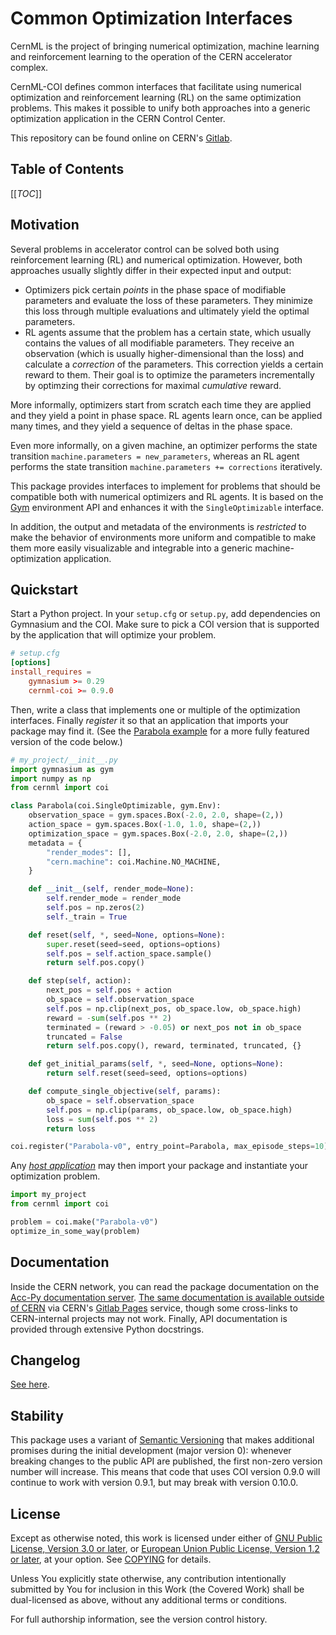 <!--
SPDX-FileCopyrightText: 2020 - 2025 CERN
SPDX-FileCopyrightText: 2023 - 2025 GSI Helmholtzzentrum für Schwerionenforschung
SPDX-FileNotice: All rights not expressly granted are reserved.

SPDX-License-Identifier: GPL-3.0-or-later OR EUPL-1.2+
-->

Common Optimization Interfaces
==============================

CernML is the project of bringing numerical optimization, machine learning and
reinforcement learning to the operation of the CERN accelerator complex.

CernML-COI defines common interfaces that facilitate using numerical
optimization and reinforcement learning (RL) on the same optimization problems.
This makes it possible to unify both approaches into a generic optimization
application in the CERN Control Center.

This repository can be found online on CERN's [Gitlab][].

[Gitlab]: https://gitlab.cern.ch/geoff/cernml-coi/

Table of Contents
-----------------

[[_TOC_]]

Motivation
----------

Several problems in accelerator control can be solved both using reinforcement
learning (RL) and numerical optimization. However, both approaches usually
slightly differ in their expected input and output:

- Optimizers pick certain *points* in the phase space of modifiable parameters
  and evaluate the loss of these parameters. They minimize this loss through
  multiple evaluations and ultimately yield the optimal parameters.
- RL agents assume that the problem has a certain state, which usually contains
  the values of all modifiable parameters. They receive an observation (which
  is usually higher-dimensional than the loss) and calculate a *correction* of
  the parameters. This correction yields a certain reward to them. Their goal
  is to optimize the parameters incrementally by optimzing their corrections
  for maximal *cumulative* reward.

More informally, optimizers start from scratch each time they are applied and
they yield a point in phase space. RL agents learn once, can be applied many
times, and they yield a sequence of deltas in the phase space.

Even more informally, on a given machine, an optimizer performs the state
transition `machine.parameters = new_parameters`, whereas an RL agent performs
the state transition `machine.parameters += corrections` iteratively.

This package provides interfaces to implement for problems that should be
compatible both with numerical optimizers and RL agents. It is based on the
[Gym][] environment API and enhances it with the `SingleOptimizable` interface.

In addition, the output and metadata of the environments is *restricted* to
make the behavior of environments more uniform and compatible to make them more
easily visualizable and integrable into a generic machine-optimization
application.

[Gym]: https://github.com/openai/gym/

Quickstart
----------

Start a Python project. In your `setup.cfg` or `setup.py`, add dependencies on
Gymnasium and the COI. Make sure to pick a COI version that is supported by the
application that will optimize your problem.

```conf
# setup.cfg
[options]
install_requires =
    gymnasium >= 0.29
    cernml-coi >= 0.9.0
```

Then, write a class that implements one or multiple of the optimization
interfaces. Finally *register* it so that an application that imports your
package may find it. (See the [Parabola example](/examples/parabola.py) for a
more fully featured version of the code below.)

```python
# my_project/__init__.py
import gymnasium as gym
import numpy as np
from cernml import coi

class Parabola(coi.SingleOptimizable, gym.Env):
    observation_space = gym.spaces.Box(-2.0, 2.0, shape=(2,))
    action_space = gym.spaces.Box(-1.0, 1.0, shape=(2,))
    optimization_space = gym.spaces.Box(-2.0, 2.0, shape=(2,))
    metadata = {
        "render_modes": [],
        "cern.machine": coi.Machine.NO_MACHINE,
    }

    def __init__(self, render_mode=None):
        self.render_mode = render_mode
        self.pos = np.zeros(2)
        self._train = True

    def reset(self, *, seed=None, options=None):
        super.reset(seed=seed, options=options)
        self.pos = self.action_space.sample()
        return self.pos.copy()

    def step(self, action):
        next_pos = self.pos + action
        ob_space = self.observation_space
        self.pos = np.clip(next_pos, ob_space.low, ob_space.high)
        reward = -sum(self.pos ** 2)
        terminated = (reward > -0.05) or next_pos not in ob_space
        truncated = False
        return self.pos.copy(), reward, terminated, truncated, {}

    def get_initial_params(self, *, seed=None, options=None):
        return self.reset(seed=seed, options=options)

    def compute_single_objective(self, params):
        ob_space = self.observation_space
        self.pos = np.clip(params, ob_space.low, ob_space.high)
        loss = sum(self.pos ** 2)
        return loss

coi.register("Parabola-v0", entry_point=Parabola, max_episode_steps=10)
```

Any [*host application*][GeOFF] may then import your package and instantiate
your optimization problem.

```python
import my_project
from cernml import coi

problem = coi.make("Parabola-v0")
optimize_in_some_way(problem)
```

[GeOFF]: https://gitlab.cern.ch/geoff/geoff-app

Documentation
-------------

Inside the CERN network, you can read the package documentation on the [Acc-Py
documentation server][acc-py-docs]. [The same documentation is available
outside of CERN][pages-docs] via CERN's [Gitlab Pages][pages-howto] service,
though some cross-links to CERN-internal projects may not work. Finally, API
documentation is provided through extensive Python docstrings.

[acc-py-docs]: https://acc-py.web.cern.ch/gitlab/geoff/cernml-coi/
[pages-docs]: https://cernml-coi.docs.cern.ch/
[pages-howto]: https://how-to.docs.cern.ch/

Changelog
---------

[See here](https://cernml-coi.docs.cern.ch/changelog.html).

Stability
---------

This package uses a variant of [Semantic Versioning](https://semver.org/) that
makes additional promises during the initial development (major version 0):
whenever breaking changes to the public API are published, the first non-zero
version number will increase. This means that code that uses COI version 0.9.0
will continue to work with version 0.9.1, but may break with version 0.10.0.

License
-------

Except as otherwise noted, this work is licensed under either of [GNU Public
License, Version 3.0 or later](LICENSES/GPL-3.0-or-later.txt), or [European
Union Public License, Version 1.2 or later](LICENSES/EUPL-1.2.txt), at your
option. See [COPYING](COPYING) for details.

Unless You explicitly state otherwise, any contribution intentionally submitted
by You for inclusion in this Work (the Covered Work) shall be dual-licensed as
above, without any additional terms or conditions.

For full authorship information, see the version control history.
